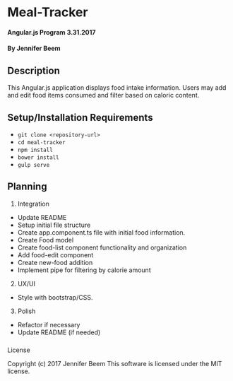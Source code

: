 # Meal-Tracker

#### Angular.js Program 3.31.2017

#### By Jennifer Beem

## Description

This Angular.js application displays food intake information. Users may add and edit food items consumed  and filter based on caloric content.

## Setup/Installation Requirements

* `git clone <repository-url>`
* `cd meal-tracker`
* `npm install`
* `bower install`
* `gulp serve`

## Planning

1. Integration
  * Update README
  * Setup initial file structure
  * Create app.component.ts file with initial food information.
  * Create Food model
  * Create food-list component functionality and organization
  * Add food-edit component
  * Create new-food addition
  * Implement pipe for filtering by calorie amount

2. UX/UI
  * Style with bootstrap/CSS.

3. Polish
  * Refactor if necessary
  * Update README (if needed)

###
License

Copyright (c) 2017 Jennifer Beem
This software is licensed under the MIT license.
